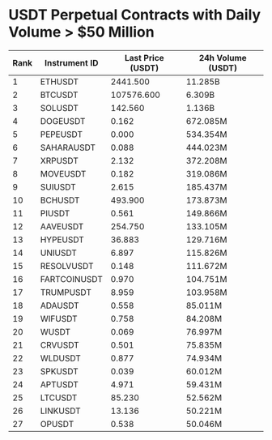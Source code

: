 # USDT Perpetual Contracts with Daily Volume > $50 Million

| Rank | Instrument ID | Last Price (USDT) | 24h Volume (USDT) |
|------|---------------|-------------------|-------------------|
| 1 | ETHUSDT | 2441.500 | 11.285B |
| 2 | BTCUSDT | 107576.600 | 6.309B |
| 3 | SOLUSDT | 142.560 | 1.136B |
| 4 | DOGEUSDT | 0.162 | 672.085M |
| 5 | PEPEUSDT | 0.000 | 534.354M |
| 6 | SAHARAUSDT | 0.088 | 444.023M |
| 7 | XRPUSDT | 2.132 | 372.208M |
| 8 | MOVEUSDT | 0.182 | 319.086M |
| 9 | SUIUSDT | 2.615 | 185.437M |
| 10 | BCHUSDT | 493.900 | 173.873M |
| 11 | PIUSDT | 0.561 | 149.866M |
| 12 | AAVEUSDT | 254.750 | 133.105M |
| 13 | HYPEUSDT | 36.883 | 129.716M |
| 14 | UNIUSDT | 6.897 | 115.826M |
| 15 | RESOLVUSDT | 0.148 | 111.672M |
| 16 | FARTCOINUSDT | 0.970 | 104.751M |
| 17 | TRUMPUSDT | 8.959 | 103.958M |
| 18 | ADAUSDT | 0.558 | 85.011M |
| 19 | WIFUSDT | 0.758 | 84.208M |
| 20 | WUSDT | 0.069 | 76.997M |
| 21 | CRVUSDT | 0.501 | 75.835M |
| 22 | WLDUSDT | 0.877 | 74.934M |
| 23 | SPKUSDT | 0.039 | 60.012M |
| 24 | APTUSDT | 4.971 | 59.431M |
| 25 | LTCUSDT | 85.230 | 52.562M |
| 26 | LINKUSDT | 13.136 | 50.221M |
| 27 | OPUSDT | 0.538 | 50.046M |
